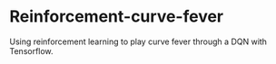 # Reinforcement-curve-fever
Using reinforcement learning to play curve fever through a DQN with Tensorflow.